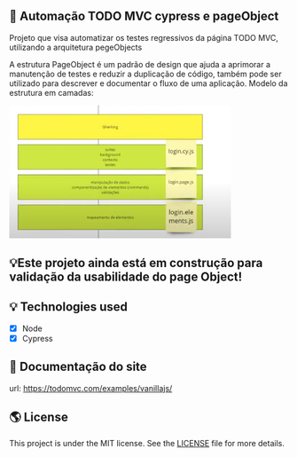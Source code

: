 ## 👏 Automação TODO MVC cypress e pageObject
Projeto que visa automatizar os testes regressivos da página TODO MVC, utilizando a arquitetura pegeObjects

A estrutura PageObject é um padrão de design que ajuda a aprimorar a manutenção de testes e reduzir a duplicação de código, também pode ser utilizado para descrever e documentar o fluxo de uma aplicação.
Modelo da estrutura em camadas:

<img width="400" src="/assets/img/pageobject.png" />

## 💡Este projeto ainda está em construção para validação da usabilidade do page Object!

## 💡 Technologies used

- [x] Node
- [x] Cypress

## 🚀  Documentação do site

url: https://todomvc.com/examples/vanillajs/


## 🌎 License

This project is under the MIT license. See the [LICENSE](https://choosealicense.com/licenses/mit/) file for more details.
